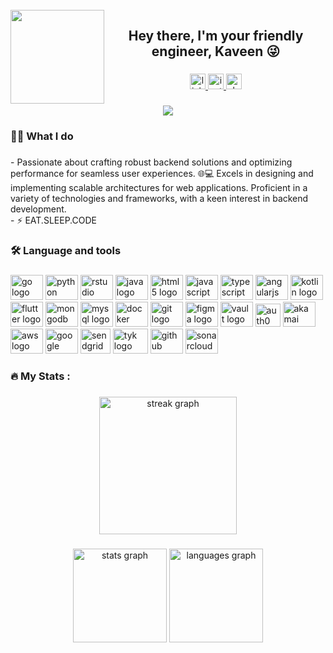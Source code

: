 <br clear="both">

<img align="left" height="150" src="https://media3.giphy.com/media/v1.Y2lkPTc5MGI3NjExOTk4ZTQ1ZDViN2ViZGFlMjQzMTM0N2I1MTE3NWZiYTNjYzUwMjIyNiZlcD12MV9pbnRlcm5hbF9naWZzX2dpZklkJmN0PWc/jTNG3RF6EwbkpD4LZx/giphy.gif"  />

###

<h2 align="center">Hey there, I'm  your friendly engineer, Kaveen 😜</h2>

###

<div align="center">
  <a href="https://www.linkedin.com/in/kaveen-premachandra-0981aa223/" target="_blank">
    <img src="https://img.shields.io/static/v1?message=LinkedIn&logo=linkedin&label=&color=0077B5&logoColor=white&labelColor=&style=for-the-badge" height="25" alt="linkedin logo"  />
  </a>
  <a href="https://www.instagram.com/k4v33n._s/" target="_blank">
    <img src="https://img.shields.io/static/v1?message=Instagram&logo=instagram&label=&color=E4405F&logoColor=white&labelColor=&style=for-the-badge" height="25" alt="instagram logo"  />
  </a>
  <img src="https://img.shields.io/static/v1?message=Slack&logo=slack&label=&color=4A154B&logoColor=white&labelColor=&style=for-the-badge" height="25" alt="slack logo"  />
</div>

###

<div align="center">
  <img src="https://profile-counter.glitch.me/kaveenSP/count.svg?"  />
</div>

###

<h3 align="left">👨‍💻 What I do</h3>

###

<p align="left">- Passionate about crafting robust backend solutions and optimizing performance for seamless user experiences. 🌐💻 Excels in designing and implementing scalable architectures for web applications. Proficient in a variety of technologies and frameworks, with a keen interest in backend development.<br>- ⚡ EAT.SLEEP.CODE</p>

###

<h3 align="left">🛠 Language and tools</h3>

###

<div align="left">
  <img src="https://cdn.jsdelivr.net/gh/devicons/devicon/icons/go/go-original-wordmark.svg" height="40" width="52" alt="go logo"  />
  <img src="https://cdn.jsdelivr.net/gh/devicons/devicon/icons/python/python-original.svg" height="40" width="52" alt="python logo"  />
  <img src="https://cdn.jsdelivr.net/gh/devicons/devicon/icons/rstudio/rstudio-original.svg" height="40" width="52" alt="rstudio logo"  />
  <img src="https://cdn.jsdelivr.net/gh/devicons/devicon/icons/java/java-original.svg" height="40" width="52" alt="java logo"  />
  <img src="https://cdn.jsdelivr.net/gh/devicons/devicon/icons/html5/html5-original.svg" height="40" width="52" alt="html5 logo"  />
  <img src="https://cdn.jsdelivr.net/gh/devicons/devicon/icons/javascript/javascript-original.svg" height="40" width="52" alt="javascript logo"  />
  <img src="https://cdn.jsdelivr.net/gh/devicons/devicon/icons/typescript/typescript-original.svg" height="40" width="52" alt="typescript logo"  />
  <img src="https://cdn.jsdelivr.net/gh/devicons/devicon/icons/angularjs/angularjs-original.svg" height="40" width="52" alt="angularjs logo"  />
  <img src="https://cdn.jsdelivr.net/gh/devicons/devicon/icons/kotlin/kotlin-original.svg" height="40" width="52" alt="kotlin logo"  />
  <img src="https://cdn.jsdelivr.net/gh/devicons/devicon/icons/flutter/flutter-original.svg" height="40" width="52" alt="flutter logo"  />
  <img src="https://cdn.jsdelivr.net/gh/devicons/devicon/icons/mongodb/mongodb-original.svg" height="40" width="52" alt="mongodb logo"  />
  <img src="https://cdn.jsdelivr.net/gh/devicons/devicon/icons/mysql/mysql-original.svg" height="40" width="52" alt="mysql logo"  />
  <img src="https://cdn.jsdelivr.net/gh/devicons/devicon/icons/docker/docker-plain-wordmark.svg" height="40" width="52" alt="docker logo"  />
  <img src="https://cdn.jsdelivr.net/gh/devicons/devicon/icons/git/git-original.svg" height="40" width="52" alt="git logo"  />
  <img src="https://cdn.jsdelivr.net/gh/devicons/devicon/icons/figma/figma-original.svg" height="40" width="52" alt="figma logo"  />
  <img src="https://www.svgrepo.com/show/448679/vault.svg" height="40" width="52" alt="vault logo"  />
  <img src="https://www.vectorlogo.zone/logos/auth0/auth0-icon.svg" height="37" width="40" alt="auth0 logo"  />
  <img src="https://www.svgrepo.com/show/353385/akamai.svg" height="40" width="52" alt="akamai logo"  />
  <img src="https://www.svgrepo.com/show/448266/aws.svg" height="40" width="52" alt="aws logo"  />
  <img src="https://www.svgrepo.com/show/353805/google-cloud.svg" height="40" width="52" alt="google cloud logo"  />
  <img src="https://cdn.worldvectorlogo.com/logos/sendgrid-1.svg" height="40" width="48" alt="sendgrid logo"  />
  <img src="https://www.vectorlogo.zone/logos/tyk/tyk-ar21.svg" height="40" width="56" alt="tyk logo"  />
  <img src="https://www.svgrepo.com/show/475654/github-color.svg" height="40" width="52" alt="github logo"  />
  <img src="https://cdn.worldvectorlogo.com/logos/sonarcloud-1.svg" height="40" width="52" alt="sonarcloud logo"  />
  
</div>

###

<h3 align="left">🔥   My Stats :</h3>

###

<div align="center">
  <img src="https://streak-stats.demolab.com?user=kaveenSP&locale=en&mode=daily&theme=dark&hide_border=false&border_radius=5&order=3" height="220" alt="streak graph"  />
</div>

###

<div align="center">
  <img src="https://github-readme-stats.vercel.app/api?username=kaveenSP&hide_title=false&hide_rank=false&show_icons=true&include_all_commits=true&count_private=true&disable_animations=false&theme=default&locale=en&hide_border=false&order=1" height="150" alt="stats graph"  />
  <img src="https://github-readme-stats.vercel.app/api/top-langs?username=kaveenSP&locale=en&hide_title=false&layout=compact&card_width=320&langs_count=5&theme=gruvbox_light&hide_border=false&order=2" height="150" alt="languages graph"  />
</div>

###
